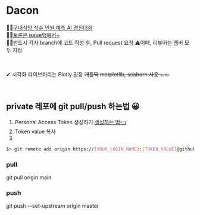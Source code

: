 # Dacon

🙋‍♂️[구내식당 식수 인원 예측 AI 경진대회](https://dacon.io/competitions/official/235743/overview/description) <br>
🙋‍♀️[토론은 issue탭에서~](https://github.com/pym7857/Dacon/issues) <br>
🧛‍♂️반드시 각자 branch에 코드 작성 후, Pull request 요청 ⚠이때, 리뷰어는 멤버 모두 지정

<br>

✔ 시각화 라이브러리는 Plotly 권장 ~~개틀딱 matplotlib, seaborn 사용 ㄴㄴ~~

<br>

## private 레포에 git pull/push 하는법 😀
1. Personal Access Token 생성하기 [생성하는 법👈](https://calvinjmkim.tistory.com/19)
2. Token value 복사
3. 
```bash
$> git remote add origin https://[YOUR_LOGIN_NAME]:[TOKEN_VALUE]@github.com/pym7857/Dacon
```
### pull
git pull origin main 

### push
git push --set-upstream origin master
